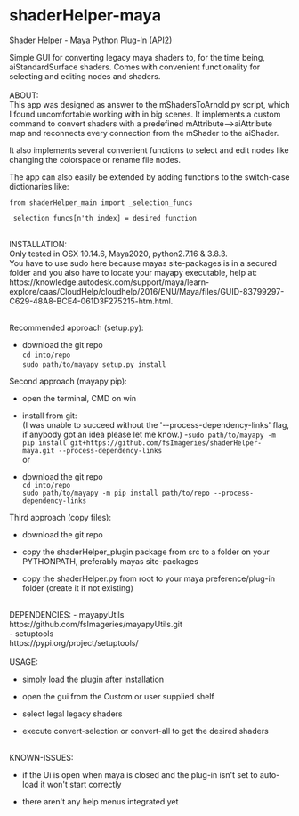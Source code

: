 # shaderHelper-maya
Shader Helper - Maya Python Plug-In (API2)


Simple GUI for converting legacy maya shaders to, for the time being, aiStandardSurface shaders.
Comes with convenient functionality for selecting and editing nodes and shaders.
<br/>
<br/>
ABOUT:<br/>
  This app was designed as answer to the mShadersToArnold.py script, which I found uncomfortable working with in big scenes.
  It implements a custom command to convert shaders with a predefined mAttribute-->aiAttribute map and
  reconnects every connection from the mShader to the aiShader.

  It also implements several convenient functions to select and edit nodes like changing the colorspace or rename file nodes.

  The app can also easily be extended by adding functions to the switch-case dictionaries like:

```
from shaderHelper_main import _selection_funcs

_selection_funcs[n'th_index] = desired_function
```
<br/>
INSTALLATION:<br/>
Only tested in OSX 10.14.6, Maya2020, python2.7.16 & 3.8.3.<br/>
You have to use sudo here because mayas site-packages is in a secured folder and
you also have to locate your mayapy executable, help at: https://knowledge.autodesk.com/support/maya/learn-explore/caas/CloudHelp/cloudhelp/2016/ENU/Maya/files/GUID-83799297-C629-48A8-BCE4-061D3F275215-htm.html.<br/>


<br/>Recommended approach (setup.py):

  - download the git repo<br/>
    `cd into/repo`<br/>
    `sudo path/to/mayapy setup.py install`<br/>
    
  Second approach (mayapy pip):
  
  - open the terminal, CMD on win
  
  - install from git:<br/>
    (I was unable to succeed without the '--process-dependency-links' flag, if anybody got an idea please let me know.)
    -`sudo path/to/mayapy -m pip install git+https://github.com/fsImageries/shaderHelper-maya.git --process-dependency-links`
    <br/>or<br/>

  - download the git repo<br/>
      `cd into/repo`<br/>
      `sudo path/to/mayapy -m pip install path/to/repo --process-dependency-links`<br/>
  
  Third approach (copy files):<br/>
  
  - download the git repo
  
  - copy the shaderHelper_plugin package from src to a folder on your PYTHONPATH, preferably mayas site-packages
  
  - copy the shaderHelper.py from root to your maya preference/plug-in folder (create it if not existing)

<br/>  
DEPENDENCIES:
  - mayapyUtils<br/>
  https://github.com/fsImageries/mayapyUtils.git<br/>
  - setuptools<br/>
  https://pypi.org/project/setuptools/
<br/>  
<br/>
USAGE:

  - simply load the plugin after installation
  
  - open the gui from the Custom or user supplied shelf
  
  - select legal legacy shaders
  
  - execute convert-selection or convert-all to get the desired shaders
  
  
 <br/>
KNOWN-ISSUES:

  - if the Ui is open when maya is closed and the plug-in isn't set to auto-load it won't start correctly
  
  - there aren't any help menus integrated yet
  
 

